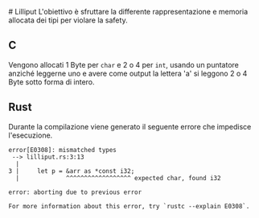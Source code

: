 # Lilliput
L'obiettivo è sfruttare la differente rappresentazione e memoria allocata dei tipi per violare la safety. 

## C
Vengono allocati 1 Byte per `char` e 2 o 4 per `int`, usando un puntatore anziché leggerne uno e avere come output la lettera 'a' si leggono 2 o 4 Byte sotto forma di intero. 

## Rust 
Durante la compilazione viene generato il seguente errore che impedisce l'esecuzione.
```
error[E0308]: mismatched types
 --> lilliput.rs:3:13
  |
3 |     let p = &arr as *const i32;
  |             ^^^^^^^^^^^^^^^^^^ expected char, found i32

error: aborting due to previous error

For more information about this error, try `rustc --explain E0308`.
```
